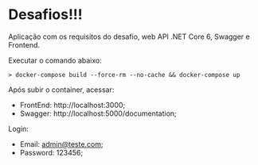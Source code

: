 # Desafios!!!

Aplicação com os requisitos do desafio, web API .NET Core 6, Swagger e Frontend.

Executar o comando abaixo:

```
> docker-compose build --force-rm --no-cache && docker-compose up
```

Após subir o container, acessar:

  * FrontEnd: http://localhost:3000;
  * Swagger: http://localhost:5000/documentation;

Login:

  * Email: admin@teste.com;
  * Password: 123456;
